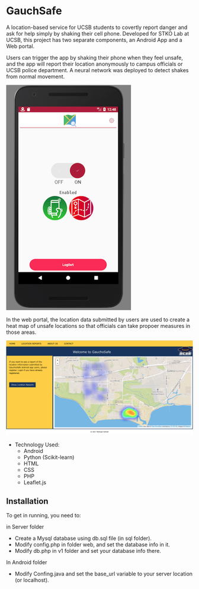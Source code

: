 <h1>GauchSafe</h1> 
    
    
A location-based service for UCSB students to covertly report danger and ask for help simply by shaking their cell phone. Developed for STKO Lab at UCSB, this project has two separate components, an Android App and a Web portal.

Users can trigger the app by shaking their phone when they feel unsafe, and the app will report their location anonymously to campus officials or UCSB police department. A neural network was deployed to detect shakes from normal movement.

![Image of Android interface](https://github.com/behzad-vahedi/GauchoSafe/blob/master/images/GauchoSafe1.png)


In the web portal, the location data submitted by users are used to create a heat map of unsafe locations so that officials can take propoer measures in those areas.

![Web Portal](https://github.com/behzad-vahedi/GauchoSafe/blob/master/images/GauchoSafe-web.png)

* Technology Used:
   * Android
   * Python (Scikit-learn)
   * HTML
   * CSS
   * PHP
   * Leaflet.js

<h2>Installation</h2>
To get in running, you need to: 

in Server folder
- Create a Mysql database using db.sql file (in sql folder).
- Modify config.php in folder web, and set the database info in it.
- Modify db.php in v1 folder and set your database info there.

In Android folder
- Modify Confing.java and set the base_url variable to your server location (or localhost).


